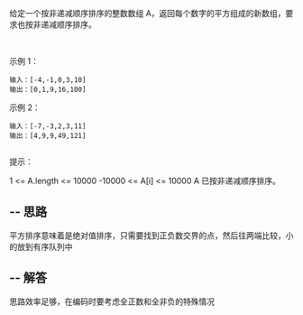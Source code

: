 给定一个按非递减顺序排序的整数数组 A，返回每个数字的平方组成的新数组，要求也按非递减顺序排序。

 

示例 1：
```
输入：[-4,-1,0,3,10]
输出：[0,1,9,16,100]
```
示例 2：
```
输入：[-7,-3,2,3,11]
输出：[4,9,9,49,121]
 
```
提示：

1 <= A.length <= 10000
-10000 <= A[i] <= 10000
A 已按非递减顺序排序。
    
--
思路
--
平方排序意味着是绝对值排序，只需要找到正负数交界的点，然后往两端比较，小的放到有序队列中
    
--
解答
--
思路效率足够，在编码时要考虑全正数和全非负的特殊情况